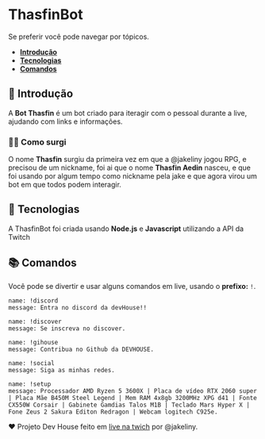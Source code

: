 # ThasfinBot

Se preferir você pode navegar por tópicos.

- **[Introdução](#introdução)**
- **[Tecnologias](#tecnologias)**
- **[Comandos](#comandos)**

## 🎉 Introdução

A **Bot Thasfin** é um bot criado para iteragir com o pessoal durante a live, ajudando com links e informações.

### 🙆‍♀️ Como surgi

O nome **Thasfin** surgiu da primeira vez em que a @jakeliny jogou RPG, e precisou de um nickname, foi ai que o nome **Thasfin Aedin** nasceu, e que foi usando por algum tempo como nickname pela jake e que agora virou um bot em que todos podem interagir.

## 🚀 Tecnologias

A ThasfinBot foi criada usando **Node.js** e **Javascript** utilizando a API da Twitch

## 📚 Comandos

Você pode se divertir e usar alguns comandos em live, usando o **prefixo:** `!`.

    name: !discord
    message: Entra no discord da devHouse!!

    name: !discover
    message: Se inscreva no discover.

    name: !gihouse
    message: Contribua no Github da DEVHOUSE.

    name: !social
    message: Siga as minhas redes.
   
    name: !setup
    message: Processador AMD Ryzen 5 3600X | Placa de vídeo RTX 2060 super | Placa Mãe B450M Steel Legend | Mem RAM 4x8gb 3200MHz XPG d41 | Fonte CX550W Corsair | Gabinete Gamdias Talos M1B | Teclado Mars Hyper X | Fone Zeus 2 Sakura Editon Redragon | Webcam logitech C925e.

❤️ Projeto Dev House feito em [live na twich](https://twitch.com/jakeliny) por @jakeliny.
